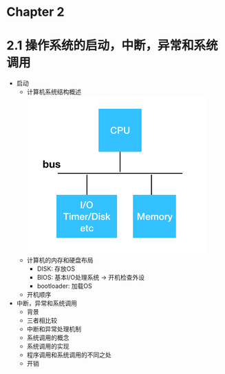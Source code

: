 # Chapter 2
# 2.1 操作系统的启动，中断，异常和系统调用
+ 启动 
  - 计算机系统结构概述
    ![](../Resources/1-computer_system.png)
  - 计算机的内存和硬盘布局
    + DISK: 存放OS
    + BIOS: 基本I/O处理系统 -> 开机检查外设
    + bootloader: 加载OS
  - 开机顺序
+ 中断，异常和系统调用
  - 背景
  - 三者相比较
  - 中断和异常处理机制
  - 系统调用的概念
  - 系统调用的实现
  - 程序调用和系统调用的不同之处
  - 开销
